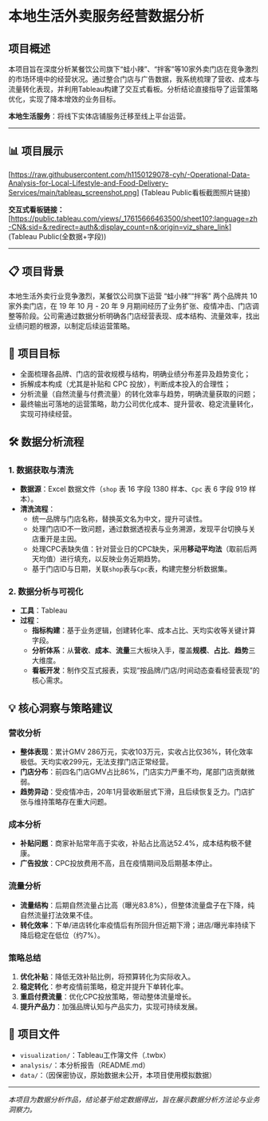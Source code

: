 # 本地生活外卖服务经营数据分析

## 项目概述
本项目旨在深度分析某餐饮公司旗下“蛙小辣”、“拌客”等10家外卖门店在竞争激烈的市场环境中的经营状况。通过整合门店与广告数据，我系统梳理了营收、成本与流量转化表现，并利用Tableau构建了交互式看板。分析结论直接指导了运营策略优化，实现了降本增效的业务目标。

**本地生活服务**：将线下实体店铺服务迁移至线上平台运营。

---

## 📊 项目展示

[https://raw.githubusercontent.com/h1150129078-cyh/-Operational-Data-Analysis-for-Local-Lifestyle-and-Food-Delivery-Services/main/tableau_screenshot.png]  (Tableau Public看板截图照片链接)


**交互式看板链接：**[https://public.tableau.com/views/_17615666463500/sheet10?:language=zh-CN&:sid=&:redirect=auth&:display_count=n&:origin=viz_share_link]  (Tableau Public(全数据+字段))

---

## 📋 项目背景
本地生活外卖行业竞争激烈，某餐饮公司旗下运营 “蛙小辣”“拌客” 两个品牌共 10 家外卖门店，在 19 年 10 月 - 20 年 9 月期间经历了业务扩张、疫情冲击、门店调整等阶段。公司需通过数据分析明确各门店经营表现、成本结构、流量效率，找出业绩问题的根源，以制定后续运营策略。

## 🎯 项目目标
- 全面梳理各品牌、门店的营收规模与结构，明确业绩分布差异及趋势变化；
- 拆解成本构成（尤其是补贴和 CPC 投放），判断成本投入的合理性；
- 分析流量（自然流量与付费流量）的转化效率与趋势，明确流量获取的问题；
- 最终输出可落地的运营策略，助力公司优化成本、提升营收、稳定流量转化，实现可持续经营。

## 🛠️ 数据分析流程

### 1. 数据获取与清洗
- **数据源**：Excel 数据文件（`shop` 表 16 字段 1380 样本、`Cpc` 表 6 字段 919 样本）。
- **清洗流程**：
  - 统一品牌与门店名称，替换英文名为中文，提升可读性。
  - 处理门店ID不一致问题，通过数据透视表与业务溯源，发现平台切换与关店重开是主因。
  - 处理CPC表缺失值：针对营业日的CPC缺失，采用**移动平均法**（取前后两天均值）进行填充，以反映业务近期趋势。
  - 基于门店ID与日期，关联`shop`表与`Cpc`表，构建完整分析数据集。

### 2. 数据分析与可视化
- **工具**：Tableau
- **过程**：
  - **指标构建**：基于业务逻辑，创建转化率、成本占比、天均实收等关键计算字段。
  - **分析体系**：从**营收**、**成本**、**流量**三大板块入手，覆盖**规模**、**占比**、**趋势**三大维度。
  - **看板开发**：制作交互式报表，实现“按品牌/门店/时间动态查看经营表现”的核心需求。

## 💡 核心洞察与策略建议

### 营收分析
- **整体表现**：累计GMV 286万元，实收103万元，实收占比仅36%，转化效率极低。天均实收299元，无法支撑门店正常经营。
- **门店分布**：前四名门店GMV占比86%，门店实力严重不均，尾部门店贡献微弱。
- **趋势异动**：受疫情冲击，20年1月营收断层式下滑，且后续恢复乏力。门店扩张与维持策略存在重大问题。

### 成本分析
- **补贴问题**：商家补贴常年高于实收，补贴占比高达52.4%，成本结构极不健康。
- **广告投放**：CPC投放费用不高，且在疫情期间及后期基本停止。

### 流量分析
- **流量结构**：后期自然流量占比高（曝光83.8%），但整体流量盘子在下降，纯自然流量打法效果不佳。
- **转化效率**：下单/进店转化率疫情后有所回升但近期下滑；进店/曝光率持续下降后稳定在低位（约7%）。

### 策略总结
1.  **优化补贴**：降低无效补贴比例，将预算转化为实际收入。
2.  **稳定转化**：参考疫情前策略，稳定并提升下单转化率。
3.  **重启付费流量**：优化CPC投放策略，带动整体流量增长。
4.  **提升产品力**：加强品牌认知与产品实力，实现可持续发展。

## 📁 项目文件
- `visualization/`：Tableau工作簿文件（.twbx）
- `analysis/`：本分析报告（README.md）
- `data/`：（因保密协议，原始数据未公开，本项目使用模拟数据）

---
*本项目为数据分析作品，结论基于给定数据得出，旨在展示数据分析方法论与业务洞察力。*
